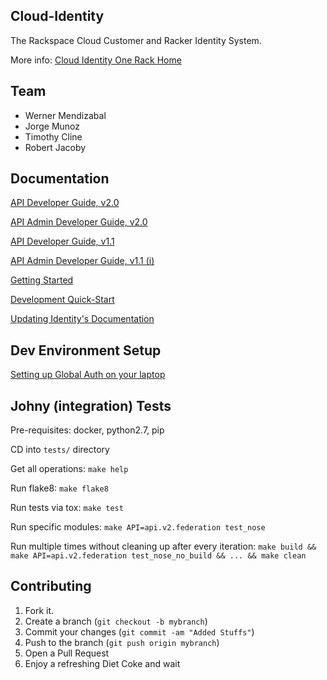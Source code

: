 Cloud-Identity
--------------

The Rackspace Cloud Customer and Racker Identity System.

More info: [Cloud Identity One Rack Home](https://one.rackspace.com/display/auth/Home)

Team
-------------
* Werner Mendizabal
* Jorge Munoz
* Timothy Cline
* Robert Jacoby

Documentation
--------------

[API Developer Guide, v2.0](http://docs-internal.rackspace.com/auth/api/v2.0/auth-client-devguide/content/Overview-d1e65.html)

[API Admin Developer Guide, v2.0 ](http://docs-internal.rackspace.com/auth/api/v2.0/auth-admin-devguide/content/Overview-d1e65.html)

[API Developer Guide, v1.1](http://docs-internal.rackspace.com/auth/api/v1.1/auth-client-devguide/content/Overview-d1e65.html)

[API Admin Developer Guide, v1.1 (i)](http://docs-internal.rackspace.com/auth/api/v1.1/auth-admin-devguide/content/Overview-d1e65.html)

[Getting Started](https://one.rackspace.com/display/auth/Getting+Started)

[Development Quick-Start](https://one.rackspace.com/display/auth/Development+Quick-Start)

[Updating Identity's Documentation](https://one.rackspace.com/display/auth/Updating+Identity%27s+Documentation)

Dev Environment Setup
------------

[Setting up Global Auth on your laptop](https://one.rackspace.com/display/auth/Setting+up+Global+Auth+on+your+Laptop)

Johny (integration) Tests
-------------------------

Pre-requisites: docker, python2.7, pip

CD into `tests/` directory

Get all operations: `make help`

Run flake8: `make flake8`

Run tests via tox: `make test`

Run specific modules: `make API=api.v2.federation test_nose`

Run multiple times without cleaning up after every iteration: `make build && make API=api.v2.federation test_nose_no_build && ... && make clean`

Contributing
------------

1. Fork it.
2. Create a branch (`git checkout -b mybranch`)
3. Commit your changes (`git commit -am "Added Stuffs"`)
4. Push to the branch (`git push origin mybranch`)
5. Open a Pull Request
6. Enjoy a refreshing Diet Coke and wait


